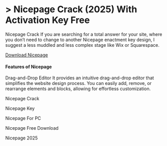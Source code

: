 # > Nicepage Crack (2025) With Activation Key Free

Nicepage Crack If you are searching for a total answer for your site, where you don’t need to change to another Nicepage enactment key design, I suggest a less muddled and less complex stage like Wix or Squarespace.

<a href="https://macapk.net/" rel="nofollow">Download Nicepage</a>

#### Features of Nicepage

Drag-and-Drop Editor
It provides an intuitive drag-and-drop editor that simplifies the website design process. You can easily add, remove, or rearrange elements and blocks, allowing for effortless customization.

Nicepage Crack

Nicepage Key

Nicepage For PC

Nicepage Free Download

Nicepage 2025
